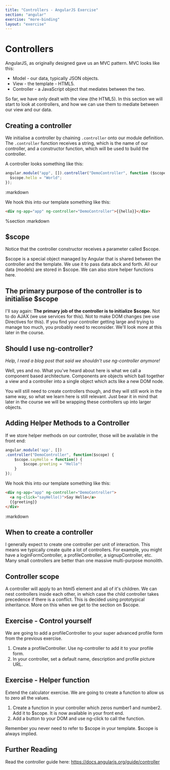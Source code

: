 ```yaml
---
title: "Controllers - AngularJS Exercise"
section: "angular"
exercise: "more-binding"
layout: "exercise"
---
```


# Controllers

AngularJS, as originally designed gave us an MVC pattern. MVC looks like this:

- Model - our data, typically JSON objects.
- View - the template - HTML5.
- Controller - a JavaScript object that mediates between the two.

So far, we have only dealt with the view (the HTML5). In this section we will start to look at controllers, and how we can use them to mediate between our view and our data.

## Creating a controller

We initialise a controller by chaining `.controller` onto our module definition. The `.controller` function receives a string, which is the name of our controller, and a constructor function, which will be used to build the controller.

A controller looks something like this:

```js
angular.module("app", []).controller("DemoController", function ($scope) {
  $scope.hello = "World";
});
```

:markdown

We hook this into our template something like this:

```html
<div ng-app="app" ng-controller="DemoController">{{hello}}</div>
```

%section
:markdown

## $scope

Notice that the controller constructor receives a parameter called $scope.

$scope is a special object managed by Angular that is shared between the controller and the template. We use it to pass data abck and forth. All our data (models) are stored in $scope. We can also store helper functions here.

## The primary purpose of the controller is to initialise $scope

I'll say again: **The primary job of the controller is to initialize $scope.** Not to do AJAX (we use services for this). Not to make DOM changes (we use Directives for this). If you find your controller getting large and trying to manage too much, you probably need to reconsider. We'll look more at this later in the course.

<aside class="box">

## Should I use ng-controller?

_Help, I read a blog post that said we shouldn't use ng-controller anymore!_

Well, yes and no. What you've heard about here is what we call a component based architecture. Components are objects which ball together a view and a controller into a single object which acts like a new DOM node.

You will still need to create controllers though, and they will still work in the same way, so what we learn here is still relevant. Just bear it in mind that later in the course we will be wrapping these controllers up into larger objects.

</div>

## Adding Helper Methods to a Controller

If we store helper methods on our controller, those will be available in the front end:

```js
angular.module('app', [])
.controller("DemoController", function($scope) {
    $scope.sayHello = function() {
        $scope.greeting = "Hello"!
    }
});
```

We hook this into our template something like this:

```html
<div ng-app="app" ng-controller="DemoController">
  <a ng-click="sayHello()">Say Hello</a>
  {{greeting}}
</div>
```

:markdown

## When to create a controller

I generally expect to create one controller per unit of interaction. This means we typically create quite a lot of controllers. For example, you might have a loginFormController, a profileController, a signupController, etc. Many small controllers are better than one massive multi-purpose monolith.

## Controller scope

A controller will apply to an html5 element and all of it's children. We can nest controllers inside each other, in which case the child controller takes precedence if there is a conflict. This is decided using prototypical inheritance. More on this when we get to the section on $scope.

<div class="exercise">

## Exercise - Control yourself

We are going to add a profileController to your super advanced profile form from the previous exercise.

1. Create a profileController. Use ng-controller to add it to your profile form.
2. In your controller, set a default name, description and profile picture URL.

</div>

<div class="exercise">

## Exercise - Helper function

Extend the calculator exercise. We are going to create a function to allow us to zero all the values.

1. Create a function in your controller which zeros number1 and number2. Add it to $scope. It is now available in your front end.
2. Add a button to your DOM and use ng-click to call the function.

Remember you never need to refer to $scope in your template. $scope is always implied.

</div>

<div class="exercise">

## Further Reading

Read the controller guide here: <https://docs.angularjs.org/guide/controller>

</div>
